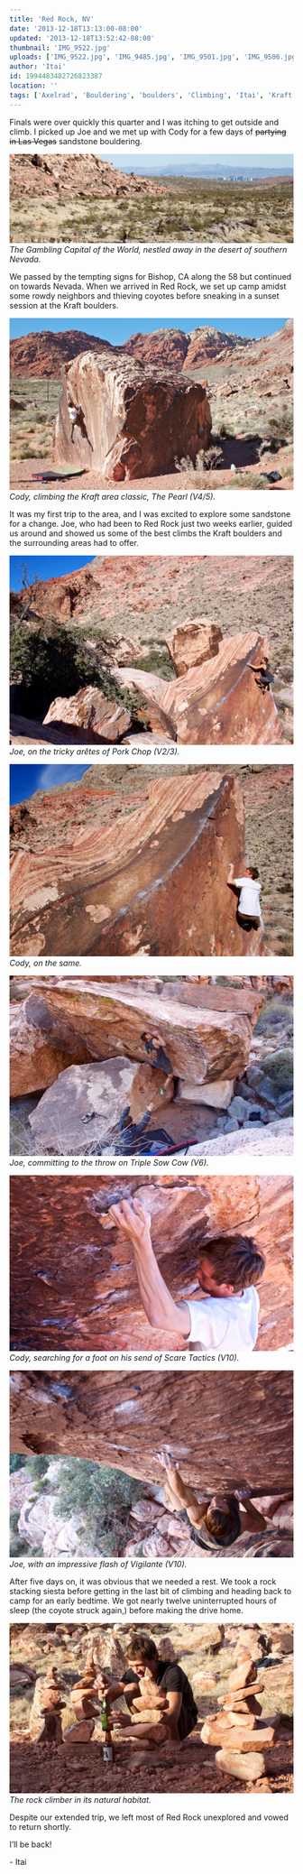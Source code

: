 ```yaml
---
title: 'Red Rock, NV'
date: '2013-12-18T13:13:00-08:00'
updated: '2013-12-18T13:52:42-08:00'
thumbnail: 'IMG_9522.jpg'
uploads: ['IMG_9522.jpg', 'IMG_9485.jpg', 'IMG_9501.jpg', 'IMG_9506.jpg', 'IMG_9511.jpg', 'IMG_9539.jpg', 'IMG_9541.jpg', 'IMG_9571.jpg']
author: 'Itai'
id: 1994483482726823387
location: ''
tags: ['Axelrad', 'Bouldering', 'boulders', 'Climbing', 'Itai', 'Kraft', 'Nevada', 'Red', 'Rock', 'sandstone']
---
```


Finals were over quickly this quarter and I was itching to get outside and climb. I picked up Joe and we met up with Cody for a few days of ~~partying in Las Vegas~~ sandstone bouldering.

![The Gambling Capital of the World, nestled away in the desert of southern Nevada.](uploads/IMG_9522.jpg)*The Gambling Capital of the World, nestled away in the desert of southern Nevada.*

We passed by the tempting signs for Bishop, CA along the 58 but continued on towards Nevada. When we arrived in Red Rock, we set up camp amidst some rowdy neighbors and thieving coyotes before sneaking in a sunset session at the Kraft boulders.

![Cody, climbing the Kraft area classic, The Pearl (V4/5).](uploads/IMG_9485.jpg)*Cody, climbing the Kraft area classic, The Pearl (V4/5).*

It was my first trip to the area, and I was excited to explore some sandstone for a change. Joe, who had been to Red Rock just two weeks earlier, guided us around and showed us some of the best climbs the Kraft boulders and the surrounding areas had to offer.

![Joe, on the tricky arêtes of Pork Chop (V2/3).](uploads/IMG_9501.jpg)*Joe, on the tricky arêtes of Pork Chop (V2/3).*

![Cody, on the same.](uploads/IMG_9506.jpg)*Cody, on the same.*

![Joe, committing to the throw on Triple Sow Cow (V6).](uploads/IMG_9511.jpg)*Joe, committing to the throw on Triple Sow Cow (V6).*

![Cody, searching for a foot on his send of Scare Tactics (V10).](uploads/IMG_9539.jpg)*Cody, searching for a foot on his send of Scare Tactics (V10).*

![Joe, with an impressive flash of Vigilante (V10).](uploads/IMG_9541.jpg)*Joe, with an impressive flash of Vigilante (V10).*

After five days on, it was obvious that we needed a rest. We took a rock stacking siesta before getting in the last bit of climbing and heading back to camp for an early bedtime. We got nearly twelve uninterrupted hours of sleep (the coyote struck again,) before making the drive home.

![The rock climber in its natural habitat.](uploads/IMG_9571.jpg)*The rock climber in its natural habitat.*

Despite our extended trip, we left most of Red Rock unexplored and vowed to return shortly.

I’ll be back!

\- Itai
